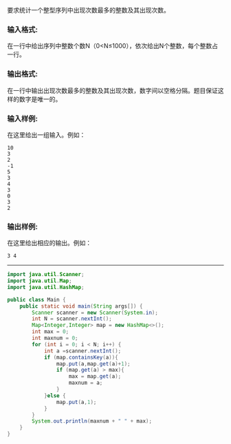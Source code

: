 要求统计一个整型序列中出现次数最多的整数及其出现次数。

### 输入格式:

在一行中给出序列中整数个数N（0<N≤1000），依次给出N个整数，每个整数占一行。

### 输出格式:

在一行中输出出现次数最多的整数及其出现次数，数字间以空格分隔。题目保证这样的数字是唯一的。

### 输入样例:

在这里给出一组输入。例如：

```in
10
3
2
-1
5
3
4
3
0
3
2
```

### 输出样例:

在这里给出相应的输出。例如：

```out
3 4
```

***

```java
import java.util.Scanner;
import java.util.Map;
import java.util.HashMap;

public class Main {
	public static void main(String args[]) {
        Scanner scanner = new Scanner(System.in);
        int N = scanner.nextInt();
        Map<Integer,Integer> map = new HashMap<>();
        int max = 0;
        int maxnum = 0;
        for (int i = 0; i < N; i++) {
            int a =scanner.nextInt();
            if (map.containsKey(a)){
                map.put(a,map.get(a)+1);
                if (map.get(a) > max){
                    max = map.get(a);
                    maxnum = a;
                }
            }else {
                map.put(a,1);
            }
        }
        System.out.println(maxnum + " " + max);
    }
}
```

